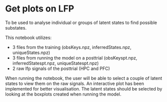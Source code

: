 # Get plots on LFP
To be used to analyse individual or groups of latent states to find possible substates.

This notebook utilizes:
- 3 files from the training (obsKeys.npz, inferredStates.npz, uniqueStates.npz)
- 3 files from running the model on a posttrial (obsKeyspt.npz, inferredStatespt.npz, uniqueStatespt.npz)
- 2 raw lfp signals of the posttrial (HPC and PFC)

When running the notebook, the user will be able to select a couple of latent states to view them on the raw signals.
An interactive plot has been implemented for better visualisation.
The latent states should be selected by looking at the boxplots created when running the model.
